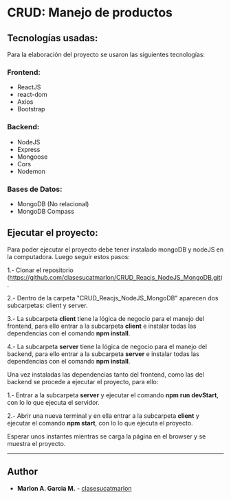 # CRUD: Manejo de productos

## Tecnologías usadas:
Para la elaboración del proyecto se usaron las siguientes tecnologías:  
  

### Frontend:
- ReactJS
- react-dom
- Axios
- Bootstrap  
  
  
### Backend:
- NodeJS
- Express
- Mongoose
- Cors
- Nodemon  
  
  
### Bases de Datos:
- MongoDB (No relacional)
- MongoDB Compass

## Ejecutar el proyecto:
Para poder ejecutar el proyecto debe tener instalado mongoDB y nodeJS en la computadora.  Luego seguir estos pasos:
  
1.- Clonar el repositorio (https://github.com/clasesucatmarlon/CRUD_Reacjs_NodeJS_MongoDB.git).  
  
2.- Dentro de la carpeta "CRUD_Reacjs_NodeJS_MongoDB" aparecen dos subcarpetas: client y server.  
  
3.- La subcarpeta **client** tiene la lógica de negocio para el manejo del frontend, para ello entrar a la subcarpeta **client** e instalar todas las dependencias con el comando **npm install**.  
  
4.- La subcarpeta **server** tiene la lógica de negocio para el manejo del backend, para ello entrar a la subcarpeta **server** e instalar todas las dependencias con el comando **npm install**.  
  
Una vez instaladas las dependencias tanto del frontend, como las del backend se procede a ejecutar el proyecto, para ello:  
  
1.- Entrar a la subcarpeta **server** y ejecutar el comando **npm run devStart**, con lo lo que ejecuta el servidor.  
  
2.- Abrir una nueva terminal y en ella entrar a la subcarpeta **client** y ejecutar el comando **npm start**, con lo lo que ejecuta el proyecto.  
  
Esperar unos instantes mientras se carga la página en el browser y se muestra el proyecto.  
  
--- 
## Author 
* **Marlon A. Garcia M.** - [clasesucatmarlon](https://github.com/clasesucatmarlon)

